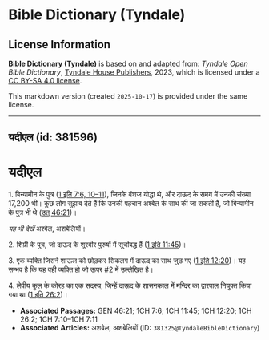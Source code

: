 # Bible Dictionary (Tyndale)

## License Information

**Bible Dictionary (Tyndale)** is based on and adapted from: _Tyndale Open Bible Dictionary_, [Tyndale House Publishers](https://tyndaleopenresources.com/), 2023, which is licensed under a [CC BY-SA 4.0 license](https://creativecommons.org/licenses/by-sa/4.0/legalcode.en).

This markdown version (created `2025-10-17`) is provided under the same license.



--------------------------------

## यदीएल (id: 381596)

यदीएल
=====

1\. बिन्यामीन के पुत्र ([1 इति 7:6, 10–11](https://ref.ly/1Chr7:6,1Chr7:10-1Chr7:11)), जिनके वंशज योद्धा थे, और दाऊद के समय में उनकी संख्या 17,200 थी। कुछ लोग सुझाव देते हैं कि उनकी पहचान अश्बेल के साथ की जा सकती है, जो बिन्यामीन के पुत्र भी थे ([उत् 46:21](https://ref.ly/Gen46:21))।

*यह भी देखें* अश्बेल, अशबेलियों।

2\. शिम्री के पुत्र, जो दाऊद के शूरवीर पुरुषों में सूचीबद्ध हैं ([1 इति 11:45](https://ref.ly/1Chr11:45))।

3\. एक व्यक्ति जिसने शाऊल को छोड़कर सिकलग में दाऊद का साथ जुड़ गए ([1 इति 12:20](https://ref.ly/1Chr12:20))। यह सम्भव है कि यह वही व्यक्ति हो जो ऊपर \#2 में उल्लेखित है।

4\. लेवीय कुल के कोरह का एक सदस्य, जिन्हें दाऊद के शासनकाल में मन्दिर का द्वारपाल नियुक्त किया गया था ([1 इति 26:2](https://ref.ly/1Chr26:2))।

* **Associated Passages:** GEN 46:21; 1CH 7:6; 1CH 11:45; 1CH 12:20; 1CH 26:2; 1CH 7:10–1CH 7:11
* **Associated Articles:** अशबेल, अशबेलियों (ID: `381325@TyndaleBibleDictionary`)

